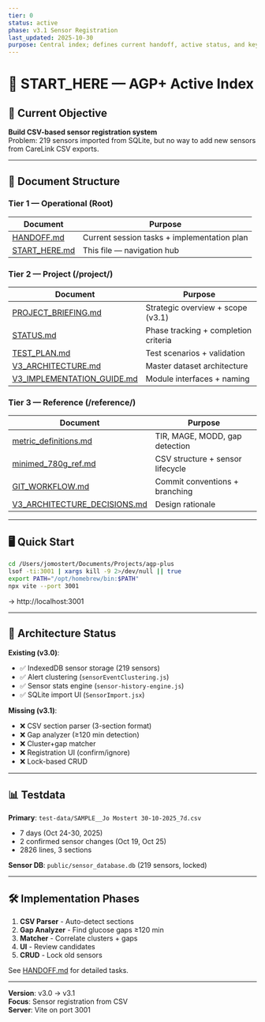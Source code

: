 ```yaml
---
tier: 0
status: active
phase: v3.1 Sensor Registration
last_updated: 2025-10-30
purpose: Central index; defines current handoff, active status, and key Tier 2 files
---
```


# 🚀 START_HERE — AGP+ Active Index

## 🎯 Current Objective

**Build CSV-based sensor registration system**  
Problem: 219 sensors imported from SQLite, but no way to add new sensors from CareLink CSV exports.

---

## 📂 Document Structure

### Tier 1 — Operational (Root)
| Document | Purpose |
|----------|---------|
| [HANDOFF.md](./HANDOFF.md) | Current session tasks + implementation plan |
| [START_HERE.md](./START_HERE.md) | This file — navigation hub |

### Tier 2 — Project (/project/)
| Document | Purpose |
|----------|---------|
| [PROJECT_BRIEFING.md](./project/PROJECT_BRIEFING.md) | Strategic overview + scope (v3.1) |
| [STATUS.md](./project/STATUS.md) | Phase tracking + completion criteria |
| [TEST_PLAN.md](./project/TEST_PLAN.md) | Test scenarios + validation |
| [V3_ARCHITECTURE.md](./project/V3_ARCHITECTURE.md) | Master dataset architecture |
| [V3_IMPLEMENTATION_GUIDE.md](./project/V3_IMPLEMENTATION_GUIDE.md) | Module interfaces + naming |

### Tier 3 — Reference (/reference/)
| Document | Purpose |
|----------|---------|
| [metric_definitions.md](./reference/metric_definitions.md) | TIR, MAGE, MODD, gap detection |
| [minimed_780g_ref.md](./reference/minimed_780g_ref.md) | CSV structure + sensor lifecycle |
| [GIT_WORKFLOW.md](./reference/GIT_WORKFLOW.md) | Commit conventions + branching |
| [V3_ARCHITECTURE_DECISIONS.md](./reference/V3_ARCHITECTURE_DECISIONS.md) | Design rationale |

---

## 🖥️ Quick Start

```bash
cd /Users/jomostert/Documents/Projects/agp-plus
lsof -ti:3001 | xargs kill -9 2>/dev/null || true
export PATH="/opt/homebrew/bin:$PATH"
npx vite --port 3001
```

→ http://localhost:3001

---

## 🧩 Architecture Status

**Existing (v3.0)**:
- ✅ IndexedDB sensor storage (219 sensors)
- ✅ Alert clustering (`sensorEventClustering.js`)
- ✅ Sensor stats engine (`sensor-history-engine.js`)
- ✅ SQLite import UI (`SensorImport.jsx`)

**Missing (v3.1)**:
- ❌ CSV section parser (3-section format)
- ❌ Gap analyzer (≥120 min detection)
- ❌ Cluster+gap matcher
- ❌ Registration UI (confirm/ignore)
- ❌ Lock-based CRUD

---

## 📊 Testdata

**Primary**: `test-data/SAMPLE__Jo Mostert 30-10-2025_7d.csv`
- 7 days (Oct 24-30, 2025)
- 2 confirmed sensor changes (Oct 19, Oct 25)
- 2826 lines, 3 sections

**Sensor DB**: `public/sensor_database.db` (219 sensors, locked)

---

## 🛠️ Implementation Phases

1. **CSV Parser** - Auto-detect sections
2. **Gap Analyzer** - Find glucose gaps ≥120 min
3. **Matcher** - Correlate clusters + gaps
4. **UI** - Review candidates
5. **CRUD** - Lock old sensors

See [HANDOFF.md](./HANDOFF.md) for detailed tasks.

---

**Version**: v3.0 → v3.1  
**Focus**: Sensor registration from CSV  
**Server**: Vite on port 3001
